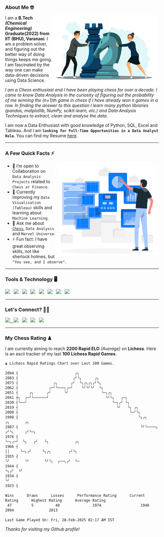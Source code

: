 ### About Me 🤓
<img align="right" alt="Coding" width="350" src="https://github.com/Laxman-Lakhan/Laxman-Lakhan/blob/master/Assets/Chess_Vector.jpg">   

I am a **B.Tech** _**(Chemical Engineering)**_ **Graduate(2022) from IIT (BHU), Varanasi**. I am a problem solver, and figuring out the better way of doing things keeps me going. I am fascinated by the way one can make data-driven decisions using Data Science. 

_I am a Chess enthusiast and I have been playing chess for over a decade. I came to know Data Analysis in the curiosity of figuring out the probability of me winning the (n+1)th game in chess if I have already won n games in a row. In finding the answer to this question I learn many python libraries (pandas, matplotlib, NumPy, scikit-learn, etc.) and Data Analysis Techniques to extract, clean and analyse the data._

I am now a Data Enthusiast with good knowledge of Python, SQL, Excel and Tableau. And I am **`looking for Full-Time Opportunities in a Data Analyst Role`**. You can find my Resume
 [here](https://drive.google.com/file/d/1UIOoogRLj5eGQFQBkuvMmTISZVdl2Ok7/view?usp=sharing).


---

### A Few Quick Facts ⚡️
<img align="right" alt="Coding" width="340" src="https://github.com/Laxman-Lakhan/Laxman-Lakhan/blob/master/Assets/Data_Vector.jpg">   

- 🤝 I’m open to Collaboration on `Data Analysis Projects` related to `Chess or Finance`.
- 📖 Currently improving my `Data Visualisation (Tableau)` skills and learning about `Machine Learning`.
- 💬 Ask me about [`Chess`](https://lichess.org/@/YourKingIsInDanger), `Data Analysis` and `Marvel Universe`.
- ⚡️ Fun fact: I have great observing skills, not like sherlock holmes, but `"You see, and I observe"`.

---
### Tools & Technology 🖥

<img src="https://img.shields.io/badge/Python-white?logo=Python&logoColor=ColorName&style=ShieldStyle" /> &nbsp;
<img src="https://img.shields.io/badge/MySQL-white?logo=MySQL&logoColor=ColorName&style=ShieldStyle" /> &nbsp;
<img src="https://img.shields.io/badge/Tableau-white?logo=Tableau&logoColor=ColorName&style=ShieldStyle" /> &nbsp;
<img src="https://img.shields.io/badge/Excel-white?logo=Microsoft+Excel&logoColor=196F3D&style=ShieldStyle" /> &nbsp;
<img src="https://img.shields.io/badge/Jupyter-white?logo=Jupyter&logoColor=ColorName&style=ShieldStyle" /> &nbsp;
<img src="https://img.shields.io/badge/pandas-white?logo=Pandas&logoColor=000080&style=ShieldStyle" /> &nbsp;
<img src="https://img.shields.io/badge/numpy-white?logo=Numpy&logoColor=85C1E9&style=ShieldStyle" /> &nbsp;
<img src="https://img.shields.io/badge/scikit learn-white?logo=Scikit+Learn&logoColor=ColorName&style=ShieldStyle" /> &nbsp;



---

### Let's Connect? 🫳🏻

<a href="mailto:laxmansingh.lakhan@gmail.com"> <img src="https://img.icons8.com/fluent/48/000000/gmail.png" width="3.5%"/> &nbsp;
[<img src="https://img.icons8.com/color/48/000000/linkedin.png" width="3.5%"/>](https://www.linkedin.com/in/laxman-lakhan/)  &nbsp;
[<img src="https://img.icons8.com/fluent/48/000000/facebook-new.png" width="3.5%"/>](https://www.facebook.com/s.laxmanlakhan/)  &nbsp;
[<img src="https://img.icons8.com/fluent/48/000000/instagram-new.png" width="3.5%"/>](https://www.instagram.com/laxman.lakhan/)  &nbsp;
[<img src="https://img.icons8.com/color/48/000000/twitter.png" width="3.5%"/>](https://twitter.com/laxman__lakhan)  &nbsp;

 ---
  
### My Chess Rating ♟
  
I am currently aiming to reach **2200 Rapid ELO** *(Average)* on **Lichess**. Here is an ascii tracker of my last **100 Lichess Rapid Games**.

  ```
  ♟︎ 𝙻𝚒𝚌𝚑𝚎𝚜𝚜 Rapid 𝚁𝚊𝚝𝚒𝚗𝚐𝚜 𝙲𝚑𝚊𝚛𝚝 𝚘𝚟𝚎𝚛 𝙻𝚊𝚜𝚝 𝟷00 𝙶𝚊𝚖𝚎𝚜.
  
2094 ┤                          ╭╮
2083 ┤                         ╭╯╰╮      ╭╮
2073 ┤                ╭╮      ╭╯  ╰╮╭╮╭╮╭╯╰╮
2062 ┤              ╭─╯╰───╮╭─╯    ╰╯╰╯╰╯  ╰╮
2051 ┤     ╭╮      ╭╯      ╰╯               ╰─╮╭╮
2041 ┼╮  ╭─╯╰──────╯                          ╰╯╰╮   ╭─╮
2030 ┤╰──╯                                       ╰─╮╭╯ ╰╮
2019 ┤                                             ╰╯   ╰╮ ╭╮
2008 ┤                                                   ╰─╯╰╮
1998 ┤                                                       ╰╮╭╮          ╭╮       ╭╮
1987 ┤                                                        ╰╯╰────╮    ╭╯╰╮     ╭╯╰─╮
1976 ┤                                                               ╰─╮╭─╯  ╰╮   ╭╯   ╰╮            ╭╮
1966 ┤                                                                 ││     ╰─╮╭╯     ╰╮╭╮        ╭╯╰╮
1955 ┤                                                                 ╰╯       ╰╯       ╰╯╰╮  ╭──╮╭╯  ╰─
1944 ┤                                                                                      ╰╮╭╯  ╰╯
1934 ┤                                                                                       ╰╯
1923 ┤ 

Wins      Draws      Losses      Performance Rating      Current Rating      Highest Rating      Average Rating
   47         5          48               1974                  1948                2094                2013     

Last Game Played On: Fri, 28-Feb-2025 02:17 AM IST
  ```
  
  
*Thanks for visiting my Github profile!*
